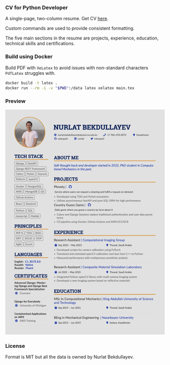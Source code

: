 ### CV for Python Developer

A single-page, two-column resume. Get CV [here](main.pdf).

Custom commands are used to provide consistent formatting.

The five main sections in the resume are projects, experience, education, technical skills and certifications.

### Build using Docker

Build PDF with `XeLatex` to avoid issues with non-standard characters `PdfLatex` struggles with.

```sh
docker build -t latex .
docker run --rm -i -v "$PWD":/data latex xelatex main.tex
```

### Preview

![Resume Screenshot](main.png)

### License

Format is MIT but all the data is owned by Nurlat Bekdullayev.